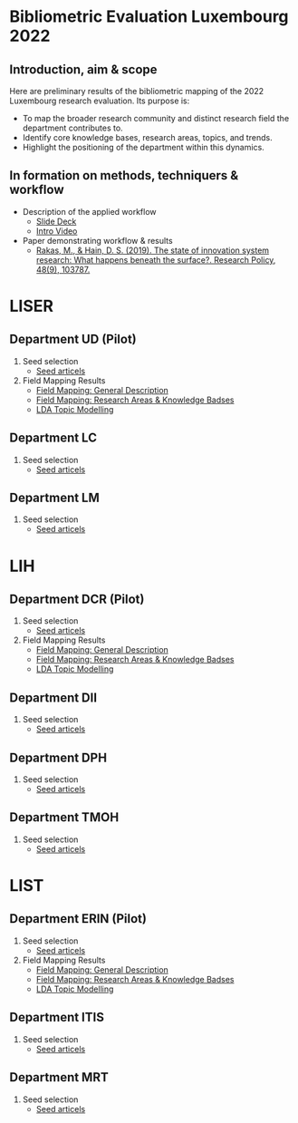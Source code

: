 #  Bibliometric Evaluation Luxembourg 2022

## Introduction, aim & scope

Here are preliminary results of the bibliometric mapping of the 2022 Luxembourg research evaluation. Its purpose is:

* To map the broader research community and distinct research field the department contributes to.
* Identify core knowledge bases, research areas, topics, and trends.
* Highlight the positioning of the department within this dynamics.

## In formation on methods, techniquers & workflow

* Description of the applied workflow
   * [Slide Deck](
https://docs.google.com/presentation/d/1Uwe9GgRLPbsLzanJEUYJwo83g7Sn6J7YlkTLeCVrXEI/edit?usp=sharing)
   * [Intro Video](https://www.loom.com/share/ae7f8bd65c7c49ca9670d0ac0b7e0e14)
* Paper demonstrating workflow & results
   * [Rakas, M., & Hain, D. S. (2019). The state of innovation system research: What happens beneath the surface?. Research Policy, 48(9), 103787.](https://doi.org/10.1016/j.respol.2019.04.011)



# LISER

## Department UD (Pilot)

1. Seed selection
   * [Seed articels](https://github.com/daniel-hain/biblio_lux_2022/blob/master/output/seed/scopus_liser_ud_seed.csv)
2. Field Mapping Results
   * [Field Mapping: General Description](https://daniel-hain.github.io/biblio_lux_2022/output/field_mapping/field_mapping_general_liser_ud.html)
   * [Field Mapping: Research Areas & Knowledge Badses](https://daniel-hain.github.io/biblio_lux_2022/output/field_mapping/field_mapping_liser_ud.html)
   * [LDA Topic Modelling](https://daniel-hain.github.io/biblio_lux_2022/output/topic_modelling/LDAviz_liser_ud.rds/index.html#topic=0&lambda=0.4)

## Department LC

1. Seed selection
   * [Seed articels](https://github.com/daniel-hain/biblio_lux_2022/blob/master/output/seed/scopus_liser_lc_seed.csv)

## Department LM

1. Seed selection
   * [Seed articels](https://github.com/daniel-hain/biblio_lux_2022/blob/master/output/seed/scopus_liser_lm_seed.csv)
   

# LIH

## Department DCR (Pilot)

1. Seed selection
   * [Seed articels](https://github.com/daniel-hain/biblio_lux_2022/blob/master/output/seed/scopus_lih_dcr_seed.csv)
2. Field Mapping Results
   * [Field Mapping: General Description](https://daniel-hain.github.io/biblio_lux_2022/output/field_mapping/field_mapping_general_lih_dcr.html)
   * [Field Mapping: Research Areas & Knowledge Badses](https://daniel-hain.github.io/biblio_lux_2022/output/field_mapping/field_mapping_lih_dcr.html)
   * [LDA Topic Modelling](https://daniel-hain.github.io/biblio_lux_2022/output/topic_modelling/LDAviz_lih_dcr.rds/index.html#topic=0&lambda=0.4)

## Department DII

1. Seed selection
   * [Seed articels](https://github.com/daniel-hain/biblio_lux_2022/blob/master/output/seed/scopus_lih_dii_seed.csv)

## Department DPH

1. Seed selection
   * [Seed articels](https://github.com/daniel-hain/biblio_lux_2022/blob/master/output/seed/scopus_lih_dph_seed.csv)

## Department TMOH

1. Seed selection
   * [Seed articels](https://github.com/daniel-hain/biblio_lux_2022/blob/master/output/seed/scopus_lih_tmoh_seed.csv)
   
# LIST

## Department ERIN (Pilot)

1. Seed selection
   * [Seed articels](https://github.com/daniel-hain/biblio_lux_2022/blob/master/output/seed/scopus_list_erin_seed.csv)
2. Field Mapping Results
   * [Field Mapping: General Description](https://daniel-hain.github.io/biblio_lux_2022/output/field_mapping/field_mapping_general_list_erin.html)
   * [Field Mapping: Research Areas & Knowledge Badses](https://daniel-hain.github.io/biblio_lux_2022/output/field_mapping/field_mapping_list_erin.html)
   * [LDA Topic Modelling](https://daniel-hain.github.io/biblio_lux_2022/output/topic_modelling/LDAviz_list_erin.rds/index.html#topic=0&lambda=0.4)
 
 ## Department ITIS

1. Seed selection
   * [Seed articels](https://github.com/daniel-hain/biblio_lux_2022/blob/master/output/seed/scopus_list_itis_seed.csv)
 
 ## Department MRT

1. Seed selection
   * [Seed articels](https://github.com/daniel-hain/biblio_lux_2022/blob/master/output/seed/scopus_list_mrt_seed.csv)
